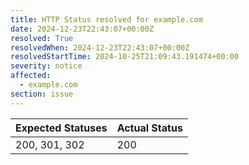 ```yaml
---
title: HTTP Status resolved for example.com
date: 2024-12-23T22:43:07+00:00Z
resolved: True
resolvedWhen: 2024-12-23T22:43:07+00:00Z
resolvedStartTime: 2024-10-25T21:09:43.191474+00:00
severity: notice
affected:
  - example.com
section: issue
---
```


| Expected Statuses | Actual Status  |
|-------------------|----------------|
| 200, 301, 302 | 200 |

